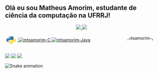 ## Olá eu sou Matheus Amorim, estudante de ciência da computação na UFRRJ!
<div align="center">
  <a href="https://github.com/mtsamorim">
  <img height="150em" src="https://github-readme-stats.vercel.app/api?username=mtsamorim&show_icons=true&theme=dracula&include_all_commits=true&count_private=true"/>
  <img height="150em" src="https://github-readme-stats.vercel.app/api/top-langs/?username=mtsamorim&layout=compact&langs_count=7&theme=dracula"/>
</div>
<div style="display: inline_block"><br>
  <img align="center" alt="mtsamorim-Python" height="30" width="40" src="https://raw.githubusercontent.com/devicons/devicon/master/icons/python/python-original.svg">
  <img align="center" alt="mtsamorim-C" height="30" width="40" src="https://cdn.jsdelivr.net/gh/devicons/devicon/icons/c/c-original.svg">
  <img align="center" alt="mtsamorim-Java" height="30" width="40" src="https://cdn.jsdelivr.net/gh/devicons/devicon/icons/java/java-original.svg">
  <img align="right" alt="mtsamorim-pic" height="150" style="border-radius:50px;" src="https://i.giphy.com/media/8Cyw1ritnBq8aE9Sea/giphy.webp">
</div>
  
  ##
 
<div> 
  <a href = "mailto:amorimmatheus1001@gmail.com"><img src="https://img.shields.io/badge/-Gmail-%23333?style=for-the-badge&logo=gmail&logoColor=white" target="_blank"></a>
  <a href="https://www.linkedin.com/in/mtsamorim" target="_blank"><img src="https://img.shields.io/badge/-LinkedIn-%230077B5?style=for-the-badge&logo=linkedin&logoColor=white" target="_blank"></a>
   <a href="https://instagram.com/_mtsamorim" target="_blank"><img src="https://img.shields.io/badge/-Instagram-%23E4405F?style=for-the-badge&logo=instagram&logoColor=white" target="_blank"></a>
 
  ![Snake animation](https://github.com/mtsamorim/mtsamorim/blob/output/github-contribution-grid-snake.svg)
  
</div>
